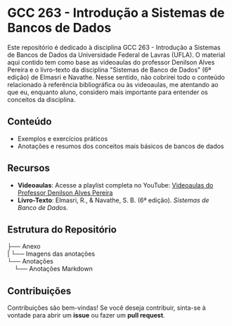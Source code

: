# GCC 263 - Introdução a Sistemas de Bancos de Dados

Este repositório é dedicado à disciplina GCC 263 - Introdução a Sistemas de Bancos de Dados da Universidade Federal de Lavras (UFLA). O material aqui contido tem como base as videoaulas do professor Denilson Alves Pereira e o livro-texto da disciplina "Sistemas de Banco de Dados" (6ª edição) de Elmasri e Navathe. Nesse sentido, não cobrirei todo o conteúdo relacionado à referência bibliográfica ou às videoaulas, me atentando ao que eu, enquanto aluno, considero mais importante para entender os conceitos da disciplina.

## Conteúdo

- Exemplos e exercícios práticos
- Anotações e resumos dos conceitos mais básicos de bancos de dados

## Recursos

- **Videoaulas**: Acesse a playlist completa no YouTube: [Videoaulas do Professor Denilson Alves Pereira](https://www.youtube.com/playlist?list=PLpAVc-5L0TX-ryMY_4nN8f2BT28Wp_O_n)
- **Livro-Texto**: Elmasri, R., & Navathe, S. B. (6ª edição). *Sistemas de Banco de Dados*.

## Estrutura do Repositório
├── Anexo<br>
|   └── Imagens das anotações<br>
└── Anotações<br>
&nbsp;&nbsp;&nbsp;&nbsp;└── Anotações Markdown<br>

## Contribuições

Contribuições são bem-vindas! Se você deseja contribuir, sinta-se à vontade para abrir um **issue** ou fazer um **pull request**.
